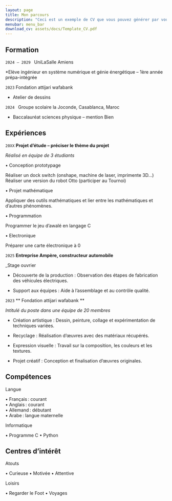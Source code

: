 ```yaml
---
layout: page
title: Mon parcours
description: "Ceci est un exemple de CV que vous pouvez générer par vous-même"
menubar: menu_bar
download_cv: assets/docs/Template_CV.pdf
---
```


## Formation 

`2024 – 2029 `
UniLaSalle Amiens 

*Elève ingénieur en système numérique et génie 
 énergétique – 1ère année prépa-intégrée 

`2023`
Fondation attijari wafabank 
- Atelier de dessins 

`2024 `
Groupe scolaire la Joconde, Casablanca, Maroc 

* Baccalauréat sciences physique – mention Bien 

## Expériences

`20XX` **Projet d’étude – préciser le thème du projet**

_Réalisé en équipe de 3 étudiants_

• Conception prototypage 

   Réaliser un dock switch (onshape, machine de laser, imprimente 3D...)   
   Réaliser une version du robot Otto (participer au Tournoi)  
   
• Projet mathématique 

   Appliquer des outils mathématiques et lier entre les mathématiques et d’autres phénomènes. 
   
• Programmation 

   Programmer le jeu d’awalé en langage C 
   
• Electronique 

   Préparer une carte électronique à 0 


`2025` **Entreprise Ampère, constructeur automobile**

_Stage ouvrier

* Découverte de la production : Observation des étapes de fabrication des véhicules électriques.

* Support aux équipes : Aide à l’assemblage et au contrôle qualité.

`2023` ** Fondation attijari wafabank **

_Intitulé du poste dans une équipe de 20 membres_

* Création artistique : Dessin, peinture, collage et expérimentation de techniques variées.

* Recyclage : Réalisation d’œuvres avec des matériaux récupérés.

* Expression visuelle : Travail sur la composition, les couleurs et les textures.

* Projet créatif : Conception et finalisation d’œuvres originales.

## Compétences

Langue

• Français : courant  
• Anglais : courant  
• Allemand : débutant  
• Arabe : langue maternelle 

Informatique 

• Programme C 
• Python 

## Centres d’intérêt

Atouts 

• Curieuse 
• Motivée 
• Attentive  

Loisirs 

• Regarder le Foot 
• Voyages 
